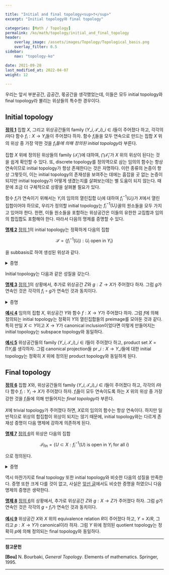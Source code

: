 ```yaml
---

title: "Initial and final topology<sup>†</sup>"
excerpt: "Initial topology와 final topology"

categories: [Math / Topology]
permalink: /ko/math/topology/initial_and_final_topology
header:
    overlay_image: /assets/images/Topology/Topological_basis.png
    overlay_filter: 0.5
sidebar: 
    nav: "topology-ko"

date: 2021-09-28
last_modified_at: 2022-04-07
weight: 12
    
---
```


우리는 앞서 부분공간, 곱공간, 몫공간을 생각했었는데, 이들은 모두 initial topology와 final topology라 불리는 위상들의 특수한 경우이다.  

## Initial topology

<div class="definition" markdown="1">

<ins id="df1">**정의 1**</ins> 집합 $X$, 그리고 위상공간들의 family $(Y\_i,\mathcal{T}\_i)\_{i\in I}$들이 주어졌다 하고, 각각의 $i$마다 함수 $f_i:X\rightarrow Y_i$들이 주어졌다 하자. 함수 $f_i$들을 모두 연속으로 만드는 집합 $X$ 위의 위상 중 가장 약한 것을 *$f_i$들에 의해 정의된 initial topology*라 부른다. 

</div>

집합 $X$ 위에 정의된 위상들의 family $(\mathcal{T}_i')$에 대하여, $\bigcap\mathcal{T}_i'$가 $X$ 위의 위상이 된다는 것을 쉽게 확인할 수 있다. 또, discrete topology를 정의역으로 삼는 임의의 함수는 항상 연속이므로 initial topology가 항상 존재한다는 것은 자명하다. 이런 종류의 논증이 항상 그렇듯이, 이는 initial topology의 존재성을 보여주는 데에는 흠잡을 곳 없는 논증이 되지만 initial topology가 어떻게 생겼는지를 살펴보는데는 별 도움이 되지 않는다. 때문에 조금 더 구체적으로 상황을 살펴볼 필요가 있다.

함수 $f_i$가 연속이기 위해서는 $Y_i$의 임의의 열린집합 $U_i$에 대하여 $f_i^{-1}(U_i)$가 $X$에서 열린집합이어야 하므로, 우리가 정의할 initial topology는 $f_i^{-1}(U_i)$꼴의 원소들을 모두 가지고 있어야 한다. 한편, 이들 원소들을 포함하는 위상공간은 이들의 유한한 교집합과 임의의 합집합도 포함해야 한다. 따라서 다음의 명제를 증명할 수 있다.

<div class="proposition" markdown="1">

<ins id="pp2">**명제 2**</ins> [정의 1](#df1)의 initial topology는 정확하게 다음의 집합

$$\mathcal{S}=\{f_i^{-1}(U_i): \text{$U_i$ open in $Y_i$}\}$$

을 subbasis로 하여 생성된 위상과 같다.

</div>
<details class="proof" markdown="1">
<summary>증명</summary>

Initial topology를 $\mathcal{T}\_\mathrm{ini}$으로 적고, $\mathcal{S}$를 subbasis로 하여 생성된 위상을 $\mathcal{T}$로 적자. $\mathcal{T}$는 정의에 의해 $f_i$들을 모두 연속으로 만들기 때문에, $\mathcal{T}\_\mathrm{ini}$는 $\mathcal{T}$보다 약한 위상이다. 따라서 $\mathcal{T}$가 $\mathcal{T}\_\mathrm{ini}$보다 약한 위상이라는 것만 보이면 충분한데, 이는 $\mathcal{T}$가 $\mathcal{S}$를 포함하는 위상 중 가장 약한 위상이기 때문에 자명하다.

</details>

Initial topology는 다음과 같은 성질을 갖는다.

<div class="proposition" markdown="1">

<ins id="pp3">**명제 3**</ins> [정의 1](#df1)의 상황에서, 추가로 위상공간 $Z$와 $g:Z\rightarrow X$가 주어졌다 하자. 그럼 $g$가 연속인 것은 각각의 $f_i\circ g$가 연속인 것과 동치이다. 

</div>
<details class="proof" markdown="1">
<summary>증명</summary>

만일 $g$가 연속이라면 $f_i\circ g$는 연속함수들의 합성이므로 자명하게 연속이다. 따라서 반대방향만 보이자.

각각의 함수 $f_i\circ g$가 연속이라 하자. $X$의 임의의 열린 진부분집합 $U$에 대하여, [명제 2](#pp2)에 의해 

$$U=\bigcap_{j=1}^n f_j^{-1}(U_j)$$

가 성립하도록 하는 $U_j$들이 존재한다. 따라서

$$g^{-1}(U)=g^{-1}\left(\bigcap f_j^{-1}(U_j)\right)=\bigcap_{j=1}^n(f_j\circ g)^{-1}(U_j)$$

이고 가정에 의해 $(f_j\circ g)^{-1}(U_j)$는 열린집합이므로 $g^{-1}(U)$ 또한 열린집합이어야 한다. 즉, $g$는 연속이다.

</details>

<div class="example" markdown="1">

<ins id="ex4">**예시 4**</ins> 임의의 집합 $X$, 위상공간 $Y$와 함수 $f:X\rightarrow Y$가 주어졌다 하자. 그럼 $f$에 의해 정의되는 initial topology는 정확히 $Y$의 열린집합들의 preimage를 모아둔 것과 같다. 특히 만일 $X\subset Y$이고 $X\rightarrow Y$가 canonical inclusion이었다면 이렇게 만들어지는 initial topology는 subspace topology와 동일하다. 

</div>

<div class="example" markdown="1">

<ins id="ex5">**예시 5**</ins> 위상공간들의 family $(Y\_i,\mathcal{T}\_i)\_{i\in I}$들이 주어졌다 하고, product set $X=\prod Y_i$를 생각하자. 그럼 canonical projection들 $\operatorname{pr}\_i:X\rightarrow Y\_i$들에 대한 initial topology는 정확히 $X$ 위에 정의된 product topology와 동일하게 된다. 

</div>

## Final topology

<div class="definition" markdown="1">

<ins id="df6">**정의 6**</ins> 집합 $X$와, 위상공간들의 family $(Y\_i,\mathcal{T}\_i)\_{i\in I}$들이 주어졌다 하고, 각각의 $i$마다 함수 $f_i:Y_i\rightarrow X$가 주어졌다 하자. $f_i$들이 모두 연속이도록 하는 $X$ 위의 위상 중 가장 강한 것을 $f_i$들에 의해 만들어지는 *final topology*라 부른다. 

</div>

$X$에 trivial topology가 주어졌다 하면, $X$로의 임의의 함수는 항상 연속이다. 하지만 일반적으로 위상의 합집합이 위상이 되지는 않기 때문에, initial topology와는 다르게 존재성 증명이 다음 명제에 강하게 의존하게 된다.

<div class="proposition" markdown="1">

<ins id="pp7">**명제 7**</ins> [정의 6](#df6)의 위상은 다음의 집합

$$\mathcal{T}_\mathrm{fin}=\{U\subset X:f^{-1}_i(U)\text{ is open in $Y_i$ for all $i$}\}$$

으로 정의된다.

</div>
<details class="proof" markdown="1">
<summary>증명</summary>

주어진 위상 $\mathcal{T}\_\mathrm{fin}$가 실제로 위상이 된다는 것은 쉽게 확인할 수 있다. 따라서 $\mathcal{T}\_\mathrm{fin}$가 [정의 6](#df6)의 조건을 모두 만족한다는 것만 보이면 충분하다. 

우선, 임의의 $U\in\mathcal{T}\_\mathrm{fin}$와, 임의의 $i$에 대하여 $f_i^{-1}(U)$가 $Y_i$에서 open인 것은 $\mathcal{T}\_\mathrm{fin}$의 정의로부터 명확하다. 한편, $X$ 위에 주어진 조건을 만족하는 또 다른 topology $\mathcal{T}$가 주어졌다 하자. 그럼 임의의 $U\in\mathcal{T}$에 대하여, $f^{-1}_i(U)$가 $Y_i$에서 연속이어야 한다. 따라서, $\mathcal{T}\_\mathrm{fin}$의 정의에 의해 $U\in\mathcal{T}\_\mathrm{fin}$이고 따라서 $\mathcal{T}\_\mathrm{fin}$가 $\mathcal{T}$보다 강하다.

</details>

역시 마찬가지로 final topology 또한 initial topology와 비슷한 다음의 성질을 만족한다. 증명 또한 크게 다를 것이 없고, 사실은 [앞선 글](/ko/math/topology/quotient_topology)에서도 비슷한 증명을 하였으니 다음 명제의 증명은 생략한다.

<div class="proposition" markdown="1">

<ins id="pp8">**명제 8**</ins> [정의 6](#df6)의 상황에서, 추가로 위상공간 $Z$와 $g:X\rightarrow Z$가 주어졌다 하자. 그럼 $g$가 연속인 것은 각각의 $g\circ f_i$가 연속인 것과 동치이다. 

</div>

<div class="example" markdown="1">

<ins id="ex9">**예시 9**</ins> 위상공간 $X$와 $X$ 위의 equivalence relation $R$이 주어졌다 하고, $Y=X/R$, 그리고 $p:X\rightarrow Y$가 canonical이라 하자. 그럼 $Y$ 위에 정의된 quotient topology는 정확히 $p$에 의해 정의되는 final topology와 동일하다. 

</div>

---

**참고문헌**

**[Bou]** N. Bourbaki, <i>General Topology</i>. Elements of mathematics. Springer, 1995.

---
